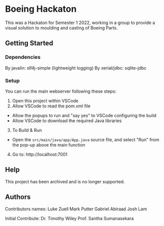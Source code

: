 # Boeing Hackaton
This was a Hackaton for Semester 1 2022, working in a group to provide a visual solution to moulding and casting of Boeing Parts.

## Getting Started
   
### Dependencies

By javalin:
slf4j-simple (lightweight logging)
By xerial/jdbc:
sqlite-jdbc

### Setup

You can run the main webserver following these steps:
1. Open this project within VSCode
2. Allow VSCode to read the pom.xml file
 - Allow the popups to run and "say yes" to VSCode configuring the build
 - Allow VSCode to download the required Java libraries
3. To Build & Run
 - Open the ``src/main/java/app/App.java`` source file, and select "Run" from the pop-up above the main function
4. Go to: http://localhost:7001

## Help

This project has been archived and is no longer supported.

## Authors

Contributors names:
Luke Zuell
Mark Putter
Gabriel Abiraad
Josh Lam

Initial Contribute:
Dr. Timothy Wiley
Prof. Santha Sumanasekara






